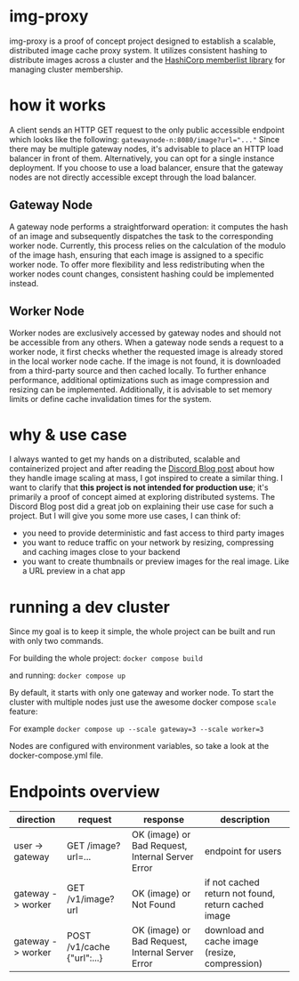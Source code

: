 # img-proxy
img-proxy is a proof of concept project designed to establish a scalable, distributed image cache proxy system.
It utilizes consistent hashing to distribute images across a cluster and the
[HashiCorp memberlist library](https://github.com/hashicorp/memberlist) for managing cluster membership.

# how it works
A client sends an HTTP GET request to the only public accessible endpoint which looks like the following:
`gatewaynode-n:8080/image?url="..."`
Since there may be multiple gateway nodes, it's advisable to place an HTTP load balancer in front of them.
Alternatively, you can opt for a single instance deployment. If you choose to use a load balancer, ensure that the
gateway nodes are not directly accessible except through the load balancer.

## Gateway Node
A gateway node performs a straightforward operation: it computes the hash of an image and subsequently dispatches the
task to the corresponding worker node. Currently, this process relies on the calculation of the modulo of the image hash,
ensuring that each image is assigned to a specific worker node. To offer more flexibility and less redistributing when
the worker nodes count changes, consistent hashing could be implemented instead.

## Worker Node
Worker nodes are exclusively accessed by gateway nodes and should not be accessible from any others. When a gateway
node sends a request to a worker node, it first checks whether the requested image is already stored in the local worker
node cache. If the image is not found, it is downloaded from a third-party source and then cached locally. To further
enhance performance, additional optimizations such as image compression and resizing can be implemented. Additionally,
it is advisable to set memory limits or define cache invalidation times for the system.

# why & use case
I always wanted to get my hands on a distributed, scalable and containerized project and after reading the
[Discord Blog post](https://discord.com/blog/how-discord-resizes-150-million-images-every-day-with-go-and-c) about how
they handle image scaling at mass, I got inspired to create a similar thing. I want to clarify that **this project is not
intended for production use**; it's primarily a proof of concept aimed at exploring distributed systems.
The Discord Blog post did a great job on explaining their use case for such a project. But I will give you some more use
cases, I can think of:
 - you need to provide deterministic and fast access to third party images
 - you want to reduce traffic on your network by resizing, compressing and caching images close to your backend
 - you want to create thumbnails or preview images for the real image. Like a URL preview in a chat app

# running a dev cluster
Since my goal is to keep it simple, the whole project can be built and run with only two commands.

For building the whole project: `docker compose build`

and running: `docker compose up`

By default, it starts with only one gateway and worker node. To start the cluster with multiple nodes just use the awesome
docker compose `scale` feature:

For example `docker compose up --scale gateway=3 --scale worker=3`

Nodes are configured with environment variables, so take a look at the docker-compose.yml file.

# Endpoints overview
| direction         | request                    | response                                         | description                                         |
|-------------------|----------------------------|--------------------------------------------------|-----------------------------------------------------|
| user -> gateway   | GET /image?url=...         | OK (image) or Bad Request, Internal Server Error | endpoint for users                                  |
| gateway -> worker | GET /v1/image?url          | OK (image) or Not Found                          | if not cached return not found, return cached image | 
| gateway -> worker | POST /v1/cache {"url":...} | OK (image) or Bad Request, Internal Server Error | download and cache image (resize, compression)      | 

